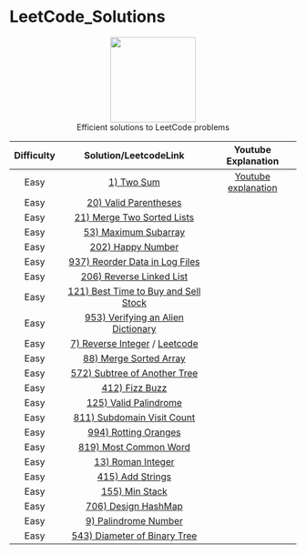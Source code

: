 # LeetCode_Solutions
<p align="center">
    <a href="https://www.hackerrank.com/XavierElon1">
        <img height=150 src="https://assets.leetcode.com/static_assets/public/images/LeetCode_Sharing.png">
    </a>
    <br>Efficient solutions to LeetCode problems
</p>


   Difficulty   |                                                 Solution/LeetcodeLink                                |                                                            Youtube Explanation                                      
|:---------------------:|:--------------------------------------------------------------------------------------------:|:------------------------------------------------------------------------------------------------------------:|
|      Easy     | [1) Two Sum](https://github.com/XavierElon1/LeetCodeSolutions/blob/master/Easy/1_Two_Sum)                                                 | [Youtube explanation](https://www.youtube.com/watch?v=LaVPCy_DWR8&t=3s)               |
|      Easy     | [20) Valid Parentheses](https://leetcode.com/problems/valid-parentheses/)                            |            |
|      Easy     | [21) Merge Two Sorted Lists](https://leetcode.com/problems/merge-two-sorted-lists/)                  |            |
|      Easy     | [53) Maximum Subarray](https://leetcode.com/problems/maximum-subarray/)                  |            |
|      Easy     | [202) Happy Number](https://leetcode.com/problems/happy-number/)                  |            |
|      Easy     | [937) Reorder Data in Log Files](https://leetcode.com/problems/reorder-data-in-log-files/)                  |            |
|      Easy     | [206) Reverse Linked List](https://leetcode.com/problems/reverse-linked-list/)                  |            |
|      Easy     | [121) Best Time to Buy and Sell Stock](https://leetcode.com/problems/best-time-to-buy-and-sell-stock/)                  |            |
|      Easy     | [953) Verifying an Alien Dictionary](https://leetcode.com/problems/verifying-an-alien-dictionary/)                  |            |
|      Easy     | [7) Reverse Integer](https://github.com/XavierElon1/LeetCodeSolutions/blob/master/Easy/7_reverse_integer) / [Leetcode](https://leetcode.com/problems/reverse-integer/)                 |            |
|      Easy     | [88) Merge Sorted Array](https://leetcode.com/problems/merge-sorted-array/)                  |            |
|      Easy     | [572) Subtree of Another Tree](https://leetcode.com/problems/subtree-of-another-tree/)                  |            |
|      Easy     | [412) Fizz Buzz](https://leetcode.com/problems/fizz-buzz/)                  |            |
|      Easy     | [125) Valid Palindrome](https://leetcode.com/problems/valid-palindrome/)                  |            |
|      Easy     | [811) Subdomain Visit Count](https://leetcode.com/problems/subdomain-visit-count/)                  |            |
|      Easy     | [994) Rotting Oranges](https://leetcode.com/problems/rotting-oranges/)                  |            |
|      Easy     | [819) Most Common Word](https://leetcode.com/problems/most-common-word/)                  |            |
|      Easy     | [13) Roman Integer](https://leetcode.com/problems/roman-to-integer/)                  |            |
|      Easy     | [415) Add Strings](https://leetcode.com/problems/add-strings/)                  |            |
|      Easy     | [155) Min Stack](https://leetcode.com/problems/min-stack/)                  |            |
|      Easy     | [706) Design HashMap](https://leetcode.com/problems/design-hashmap/)                  |            |
|      Easy     | [9) Palindrome Number](https://leetcode.com/problems/palindrome-number/)                  |            |
|      Easy     | [543) Diameter of Binary Tree](https://leetcode.com/problems/diameter-of-binary-tree/)                  |            |
